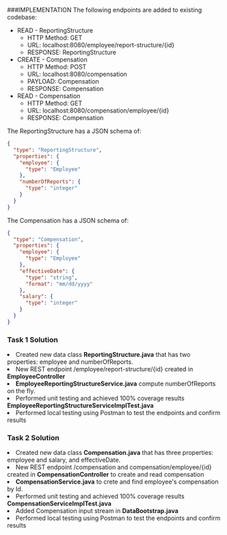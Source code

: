 ###IMPLEMENTATION
The following endpoints are added to existing codebase:
* READ  - ReportingStructure
    * HTTP Method: GET
    * URL: localhost:8080/employee/report-structure/{id}
    * RESPONSE: ReportingStructure
* CREATE  - Compensation
    * HTTP Method: POST
    * URL: localhost:8080/compensation
    * PAYLOAD: Compensation
    * RESPONSE: Compensation
* READ  - Compensation
    * HTTP Method: GET
    * URL: localhost:8080/compensation/employee/{id}
    * RESPONSE: Compensation

The ReportingStructure has a JSON schema of:
```json
{
  "type": "ReportingStructure",
  "properties": {
    "employee": {
      "type": "Employee"
    },
    "numberOfReports": {
      "type": "integer"
    }
  }
}
```

The Compensation has a JSON schema of:
```json
{
  "type": "Compensation",
  "properties": {
    "employee": {
      "type": "Employee"
    },
    "effectiveDate": {
      "type": "string",
      "format": "mm/dd/yyyy"
    },
    "salary": {
      "type": "integer"
    }
  }
}
```


### Task 1 Solution

<li> Created new data class <b>ReportingStructure.java</b> that has two properties: employee and numberOfReports. </li> 
<li> New REST endpoint /employee/report-structure/{id} created in <b>EmployeeController</b></li>
<li> <b>EmployeeReportingStructureService.java</b> compute numberOfReports on the fly.</li>
<li> Performed unit testing and achieved 100% coverage results <b>EmployeeReportingStructureServiceImplTest.java</b> </li>
<li> Performed local testing using Postman to test the endpoints and confirm results</li>

### Task 2 Solution

<li> Created new data class <b>Compensation.java</b> that has three properties: employee and  salary, and effectiveDate. </li> 
<li> New REST endpoint /compensation and compensation/employee/{id} created in <b>CompensationController</b> to create and read compensation</li>
<li> <b>CompensationService.java</b> to crete and find employee's compensation by Id.</li>
<li> Performed unit testing and achieved 100% coverage results <b>CompensationServiceImplTest.java</b> </li>
<li> Added Compensation input stream in <b>DataBootstrap.java</b></li>
<li> Performed local testing using Postman to test the endpoints and confirm results</li>